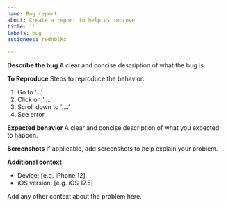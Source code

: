 ```yaml
---
name: Bug report
about: Create a report to help us improve
title: ''
labels: bug
assignees: rednblkx

---
```


**Describe the bug**
A clear and concise description of what the bug is.

**To Reproduce**
Steps to reproduce the behavior:
1. Go to '...'
2. Click on '....'
3. Scroll down to '....'
4. See error

**Expected behavior**
A clear and concise description of what you expected to happen.

**Screenshots**
If applicable, add screenshots to help explain your problem.

**Additional context**

 - Device: [e.g. iPhone 12]
 - iOS version: [e.g. iOS 17.5]

Add any other context about the problem here.
